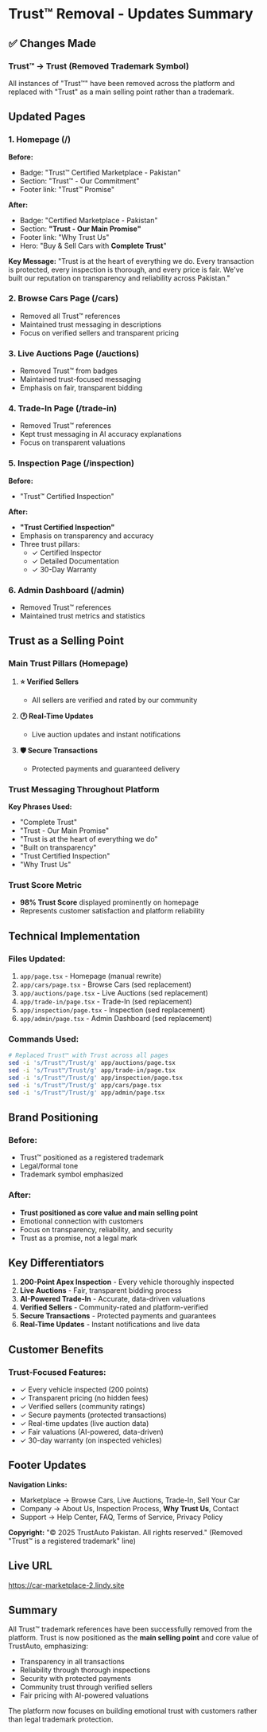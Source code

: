 # Trust™ Removal - Updates Summary

## ✅ Changes Made

### Trust™ → Trust (Removed Trademark Symbol)

All instances of "Trust™" have been removed across the platform and replaced with "Trust" as a main selling point rather than a trademark.

## Updated Pages

### 1. Homepage (/)
**Before:**
- Badge: "Trust™ Certified Marketplace - Pakistan"
- Section: "Trust™ - Our Commitment"
- Footer link: "Trust™ Promise"

**After:**
- Badge: "Certified Marketplace - Pakistan"
- Section: **"Trust - Our Main Promise"**
- Footer link: "Why Trust Us"
- Hero: "Buy & Sell Cars with **Complete Trust**"

**Key Message:**
"Trust is at the heart of everything we do. Every transaction is protected, every inspection is thorough, and every price is fair. We've built our reputation on transparency and reliability across Pakistan."

### 2. Browse Cars Page (/cars)
- Removed all Trust™ references
- Maintained trust messaging in descriptions
- Focus on verified sellers and transparent pricing

### 3. Live Auctions Page (/auctions)
- Removed Trust™ from badges
- Maintained trust-focused messaging
- Emphasis on fair, transparent bidding

### 4. Trade-In Page (/trade-in)
- Removed Trust™ references
- Kept trust messaging in AI accuracy explanations
- Focus on transparent valuations

### 5. Inspection Page (/inspection)
**Before:**
- "Trust™ Certified Inspection"

**After:**
- **"Trust Certified Inspection"**
- Emphasis on transparency and accuracy
- Three trust pillars:
  - ✓ Certified Inspector
  - ✓ Detailed Documentation
  - ✓ 30-Day Warranty

### 6. Admin Dashboard (/admin)
- Removed Trust™ references
- Maintained trust metrics and statistics

## Trust as a Selling Point

### Main Trust Pillars (Homepage)

1. **⭐ Verified Sellers**
   - All sellers are verified and rated by our community

2. **🕐 Real-Time Updates**
   - Live auction updates and instant notifications

3. **🛡️ Secure Transactions**
   - Protected payments and guaranteed delivery

### Trust Messaging Throughout Platform

**Key Phrases Used:**
- "Complete Trust"
- "Trust - Our Main Promise"
- "Trust is at the heart of everything we do"
- "Built on transparency"
- "Trust Certified Inspection"
- "Why Trust Us"

### Trust Score Metric
- **98% Trust Score** displayed prominently on homepage
- Represents customer satisfaction and platform reliability

## Technical Implementation

### Files Updated:
1. `app/page.tsx` - Homepage (manual rewrite)
2. `app/cars/page.tsx` - Browse Cars (sed replacement)
3. `app/auctions/page.tsx` - Live Auctions (sed replacement)
4. `app/trade-in/page.tsx` - Trade-In (sed replacement)
5. `app/inspection/page.tsx` - Inspection (sed replacement)
6. `app/admin/page.tsx` - Admin Dashboard (sed replacement)

### Commands Used:
```bash
# Replaced Trust™ with Trust across all pages
sed -i 's/Trust™/Trust/g' app/auctions/page.tsx
sed -i 's/Trust™/Trust/g' app/trade-in/page.tsx
sed -i 's/Trust™/Trust/g' app/inspection/page.tsx
sed -i 's/Trust™/Trust/g' app/cars/page.tsx
sed -i 's/Trust™/Trust/g' app/admin/page.tsx
```

## Brand Positioning

### Before:
- Trust™ positioned as a registered trademark
- Legal/formal tone
- Trademark symbol emphasized

### After:
- **Trust positioned as core value and main selling point**
- Emotional connection with customers
- Focus on transparency, reliability, and security
- Trust as a promise, not a legal mark

## Key Differentiators

1. **200-Point Apex Inspection** - Every vehicle thoroughly inspected
2. **Live Auctions** - Fair, transparent bidding process
3. **AI-Powered Trade-In** - Accurate, data-driven valuations
4. **Verified Sellers** - Community-rated and platform-verified
5. **Secure Transactions** - Protected payments and guarantees
6. **Real-Time Updates** - Instant notifications and live data

## Customer Benefits

### Trust-Focused Features:
- ✓ Every vehicle inspected (200 points)
- ✓ Transparent pricing (no hidden fees)
- ✓ Verified sellers (community ratings)
- ✓ Secure payments (protected transactions)
- ✓ Real-time updates (live auction data)
- ✓ Fair valuations (AI-powered, data-driven)
- ✓ 30-day warranty (on inspected vehicles)

## Footer Updates

**Navigation Links:**
- Marketplace → Browse Cars, Live Auctions, Trade-In, Sell Your Car
- Company → About Us, Inspection Process, **Why Trust Us**, Contact
- Support → Help Center, FAQ, Terms of Service, Privacy Policy

**Copyright:**
"© 2025 TrustAuto Pakistan. All rights reserved."
(Removed "Trust™ is a registered trademark" line)

## Live URL

https://car-marketplace-2.lindy.site

## Summary

All Trust™ trademark references have been successfully removed from the platform. Trust is now positioned as the **main selling point** and core value of TrustAuto, emphasizing:

- Transparency in all transactions
- Reliability through thorough inspections
- Security with protected payments
- Community trust through verified sellers
- Fair pricing with AI-powered valuations

The platform now focuses on building emotional trust with customers rather than legal trademark protection.
